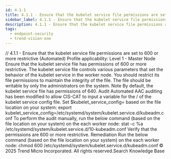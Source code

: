 ```yaml
---
id: 4-1-1
title: 4.1.1 - Ensure that the kubelet service file permissions are set to 600 or more restrictive (Automated)
sidebar_label: 4.1.1 - Ensure that the kubelet service file permissions are set to 600 or more restrictive (Automated)
description: 4.1.1 - Ensure that the kubelet service file permissions are set to 600 or more restrictive (Automated)
tags:
  - endpoint-security
  - trend-vision-one
---
```


/*<![CDATA[*/ $('#title').html($('meta[name=map-description]').attr('content')); /*]]>*/ 4.1.1 - Ensure that the kubelet service file permissions are set to 600 or more restrictive (Automated) Profile applicability: Level 1 - Master Node Ensure that the kubelet service file has permissions of 600 or more restrictive. The kubelet service file controls various parameters that set the behavior of the kubelet service in the worker node. You should restrict its file permissions to maintain the integrity of the file. The file should be writable by only the administrators on the system. Note By default, the kubelet service file has permissions of 640. Audit Automated AAC auditing has been modified to allow CIS-CAT to input a variable for the <PATH>/<FILENAME> of the kubelet service config file. Set $kubelet_service_config=<PATH> based on the file location on your system: export kubelet_service_config=/etc/systemd/system/kubelet.service.d/kubeadm.conf To perform the audit manually, run the below command (based on the file location on your system) on the each worker node: stat -c %a /etc/systemd/system/kubelet.service.d/10-kubeadm.conf Verify that the permissions are 600 or more restrictive. Remediation Run the below command (based on the file location on your system) on the each worker node: chmod 600 /etc/systemd/system/kubelet.service.d/kubeadm.conf © 2025 Trend Micro Incorporated. All rights reserved.Search Knowledge Base